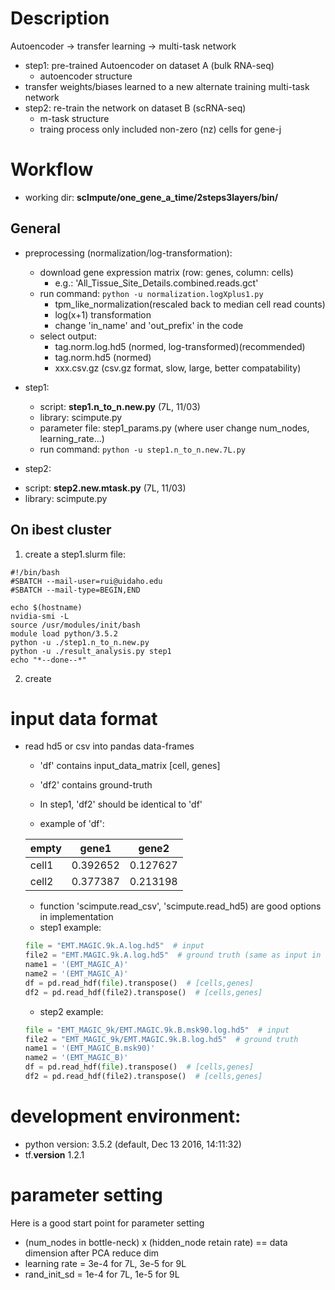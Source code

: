 # Description
Autoencoder -> transfer learning -> multi-task network 
- step1: pre-trained Autoencoder on dataset A (bulk RNA-seq)
  - autoencoder structure
- transfer weights/biases learned to a new alternate training multi-task network
- step2: re-train the network on dataset B (scRNA-seq)
  - m-task structure
  - traing process only included non-zero (nz) cells for gene-j

# Workflow
* working dir: **scImpute/one_gene_a_time/2steps3layers/bin/**

## General
* preprocessing (normalization/log-transformation):
  - download gene expression matrix (row: genes, column: cells)
    - e.g.: 'All_Tissue_Site_Details.combined.reads.gct'
  - run command: `python -u normalization.logXplus1.py`
    - tpm_like_normalization(rescaled back to median cell read counts)
    - log(x+1) transformation
    - change 'in_name' and 'out_prefix' in the code
  - select output:
    - tag.norm.log.hd5 (normed, log-transformed)(recommended)
    - tag.norm.hd5 (normed)
    - xxx.csv.gz (csv.gz format, slow, large, better compatability)
  
* step1: 
  - script: **step1.n_to_n.new.py** (7L, 11/03)
  - library: scimpute.py
  - parameter file: step1_params.py (where user change num_nodes, learning_rate...)
  - run command: `python -u step1.n_to_n.new.7L.py`
  
 * step2:
  - script: **step2.new.mtask.py** (7L, 11/03)
  - library: scimpute.py
  
## On ibest cluster
  1. create a step1.slurm file:
  ```
  #!/bin/bash
  #SBATCH --mail-user=rui@uidaho.edu
  #SBATCH --mail-type=BEGIN,END

  echo $(hostname)
  nvidia-smi -L
  source /usr/modules/init/bash
  module load python/3.5.2
  python -u ./step1.n_to_n.new.py
  python -u ./result_analysis.py step1
  echo "*--done--*"
  ```
  2. create 
  
  
# input data format
- read hd5 or csv into pandas data-frames
  - 'df' contains input_data_matrix [cell, genes]
  - 'df2' contains ground-truth
  - In step1, 'df2' should be identical to 'df'
  
  - example of 'df':
  
  empty|gene1|gene2
  ---|---|---
  cell1|0.392652|0.127627
  cell2|0.377387|0.213198
  
  - function 'scimpute.read_csv', 'scimpute.read_hd5) are good options in implementation
  - step1 example: 
  ```python
  file = "EMT.MAGIC.9k.A.log.hd5"  # input
  file2 = "EMT.MAGIC.9k.A.log.hd5"  # ground truth (same as input in step1)
  name1 = '(EMT_MAGIC_A)'
  name2 = '(EMT_MAGIC_A)'
  df = pd.read_hdf(file).transpose()  # [cells,genes]
  df2 = pd.read_hdf(file2).transpose()  # [cells,genes]
  ```
  - step2 example: 
  ```python
  file = "EMT_MAGIC_9k/EMT.MAGIC.9k.B.msk90.log.hd5"  # input
  file2 = "EMT_MAGIC_9k/EMT.MAGIC.9k.B.log.hd5"  # ground truth
  name1 = '(EMT_MAGIC_B.msk90)'
  name2 = '(EMT_MAGIC_B)'
  df = pd.read_hdf(file).transpose()  # [cells,genes]
  df2 = pd.read_hdf(file2).transpose()  # [cells,genes]
  ```

# development environment:
  - python version: 3.5.2 (default, Dec 13 2016, 14:11:32)
  - tf.__version__ 1.2.1


# parameter setting
Here is a good start point for parameter setting
  - (num_nodes in bottle-neck) x (hidden_node retain rate) == data dimension after PCA reduce dim
  - learning rate = 3e-4 for 7L, 3e-5 for 9L 
  - rand_init_sd = 1e-4 for 7L, 1e-5 for 9L 




